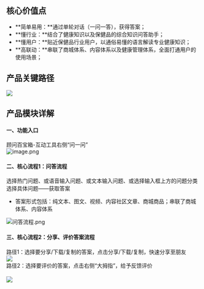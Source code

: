 <a name="KSWXP"></a>
## 核心价值点
- **简单易用：**通过单轮对话（一问一答），获得答案；
- **懂行业：**结合了健康知识以及保健品的综合知识问答助手；
- **懂用户：**贴近保健品行业用户，以通俗易懂的语言解读专业健康知识；
- **高联动：**串联了商城体系、内容体系以及健康管理体系，全面打通用户的使用场景；



<a name="L6uJB"></a>
## 产品关键路径
![](https://cdn.nlark.com/yuque/0/2021/png/2984863/1622344588353-86cbf41f-afef-44ec-b406-7c5206b17c15.png?x-oss-process=image%2Fresize%2Cw_1500#from=paste&height=385&id=KE7XX&margin=%5Bobject%20Object%5D&originHeight=770&originWidth=1500&originalType=url&status=done&style=none&width=750)
<a name="fqLJD"></a>
## 产品模块详解
<a name="na3xH"></a>
#### 一、功能入口
顾问百宝箱-互动工具右侧“问一问”<br />![image.png](https://cdn.nlark.com/yuque/0/2021/png/2984863/1622347051113-a3fcad7b-b4e5-4f56-b918-9ffde53160b1.png#clientId=u1db72e0b-506c-4&from=paste&height=1768&id=u008c717b&margin=%5Bobject%20Object%5D&name=image.png&originHeight=3536&originWidth=5308&originalType=binary&size=1134211&status=done&style=none&taskId=u2f37e566-1469-4943-b4b8-90f3e7a593c&width=2654)
<a name="adLNA"></a>
#### 二、核心流程1：问答流程
选择热门问题、或语音输入问题、或文本输入问题、或选择输入框上方的问题分类选择具体问题——获取答案

- 答案形式包括：纯文本、图文、视频、内容社区文章、商城商品；串联了商城体系、内容体系

![问答流程.png](https://cdn.nlark.com/yuque/0/2021/png/2984863/1622346977398-ed8417c8-6498-43e0-a5b6-e34efd867de7.png#clientId=u1db72e0b-506c-4&from=ui&id=u15cc9d2a&margin=%5Bobject%20Object%5D&name=%E9%97%AE%E7%AD%94%E6%B5%81%E7%A8%8B.png&originHeight=4470&originWidth=4280&originalType=binary&size=1701003&status=done&style=none&taskId=u58d46b31-823b-4013-8dbd-a26b34597c9)
<a name="v4UqE"></a>
#### 三、核心流程2：分享、评价答案流程
路径1：选择要分享/下载/复制的答案，点击分享/下载/复制，快速分享至朋友<br />![](https://cdn.nlark.com/yuque/0/2021/png/2984863/1622345200344-82bc9c73-b9a1-4ecc-9307-0daa8330034b.png?x-oss-process=image%2Fresize%2Cw_1500#from=paste&height=402&id=WNidu&margin=%5Bobject%20Object%5D&originHeight=803&originWidth=1500&originalType=url&status=done&style=none&width=750)<br />路径2：选择要评价的答案，点击右侧“大拇指”，给予反馈评价
<a name="mWwIq"></a>
#### ![](https://cdn.nlark.com/yuque/0/2021/png/2984863/1622345228417-a0245b9c-c532-4b3e-9fff-20666fc16399.png?x-oss-process=image%2Fresize%2Cw_1500#from=paste&height=500&id=p9VgG&margin=%5Bobject%20Object%5D&originHeight=999&originWidth=1500&originalType=url&status=done&style=none&width=750)<br /><br /><br />

